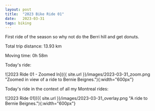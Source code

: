 ```yaml
---
layout: post
title:  "2023 Bike Ride 01"
date:   2023-03-31
tags: biking
---
```


First ride of the season so why not do the Berri hill and get donuts.

Total trip distance: 13.93 km

Moving time: 0h 58m

Today's ride:

![2023 Ride 01 - Zoomed In]({{ site.url }}/images/2023-03-31_zoom.png "Zoomed in view of a ride to Bernie Beignes."){:width="600px"}

Today's ride in the context of all my Montreal rides:

![2023 Ride 01]({{ site.url }}/images/2023-03-31_overlay.png "A ride to Bernie Beignes."){:width="600px"}
